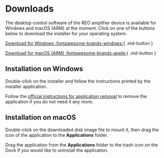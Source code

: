 # Downloads

The desktop control software of the REO amplifier device is available for
Windows and macOS (ARM) at the moment. Click on one of the buttons below to download
the installer for your operating system.

[Download for Windows :fontawesome-brands-windows:](/assets/downloads/0.2.0/REO_recorder_0.2.0_x64_en-US.msi){ .md-button }

[Download for macOS (ARM) :fontawesome-brands-apple:](/assets/downloads/0.2.0/REO_recorder_0.2.0_aarch64.dmg){ .md-button }

## Installation on Windows

Double-click on the installer and follow the instructions printed by the
installer application.

Follow the [official instructions for application removal][1] to remove the
application if you do not need it any more.

[1]: https://support.microsoft.com/en-us/windows/uninstall-or-remove-apps-and-programs-in-windows-4b55f974-2cc6-2d2b-d092-5905080eaf98

## Installation on macOS

Double-click on the downloaded disk image file to mount it, then drag the icon
of the application to the **Applications** folder.

Drag the application from the **Applications** folder to the trash icon on the
Dock if you would like to uninstall the application.
